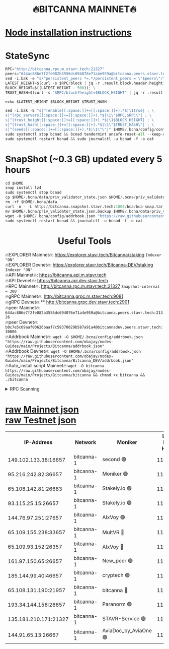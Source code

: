 <h1 align="center"> 🔥BITCANNA MAINNET🔥</h1>


[Node installation instructions](https://github.com/obajay/nodes-Guides/tree/main/Projects/Bitcanna)
=

# StateSync
```python
RPC="http://bitcanna.rpc.m.stavr.tech:21327"
peers="644ac886e7f2fe082b3556dc694076e71a4e959a@bitcanna.peers.stavr.tech:21326"
sed -i.bak -e "s/^persistent_peers *=.*/persistent_peers = \"$peers\"/" $HOME/.bcna/config/config.toml
LATEST_HEIGHT=$(curl -s $RPC/block | jq -r .result.block.header.height); \
BLOCK_HEIGHT=$((LATEST_HEIGHT - 500)); \
TRUST_HASH=$(curl -s "$RPC/block?height=$BLOCK_HEIGHT" | jq -r .result.block_id.hash)

echo $LATEST_HEIGHT $BLOCK_HEIGHT $TRUST_HASH

sed -i.bak -E "s|^(enable[[:space:]]+=[[:space:]]+).*$|\1true| ; \
s|^(rpc_servers[[:space:]]+=[[:space:]]+).*$|\1\"$RPC,$RPC\"| ; \
s|^(trust_height[[:space:]]+=[[:space:]]+).*$|\1$BLOCK_HEIGHT| ; \
s|^(trust_hash[[:space:]]+=[[:space:]]+).*$|\1\"$TRUST_HASH\"| ; \
s|^(seeds[[:space:]]+=[[:space:]]+).*$|\1\"\"|" $HOME/.bcna/config/config.toml
sudo systemctl stop bcnad && bcnad tendermint unsafe-reset-all --keep-addr-book
sudo systemctl restart bcnad && sudo journalctl -u bcnad -f -o cat
```
# SnapShot (~0.3 GB) updated every 5 hours
```python
cd $HOME
snap install lz4
sudo systemctl stop bcnad
cp $HOME/.bcna/data/priv_validator_state.json $HOME/.bcna/priv_validator_state.json.backup
rm -rf $HOME/.bcna/data
curl -o - -L http://bitcanna.snapshot.stavr.tech:1004/bca/bca-snap.tar.lz4 | lz4 -c -d - | tar -x -C $HOME/.bcna --strip-components 2
mv $HOME/.bcna/priv_validator_state.json.backup $HOME/.bcna/data/priv_validator_state.json
wget -O $HOME/.bcna/config/addrbook.json "https://raw.githubusercontent.com/obajay/nodes-Guides/main/Projects/Bitcanna/addrbook.json"
sudo systemctl restart bcnad && journalctl -u bcnad -f -o cat
```

 <h1 align="center"> Useful Tools</h1>

🔥EXPLORER Mainnet🔥:    https://explorer.stavr.tech/Bitcanna/staking          `Indexer "ON"` \
🔥EXPLORER Devnet🔥:     https://explorer.stavr.tech/Bitcanna-DEV/staking     `Indexer "ON"` \
🔥API Mainnet🔥:         https://bitcanna.api.m.stavr.tech \
🔥API Devnet🔥:          https://bitcanna.api.dev.stavr.tech \
🔥RPC Mainnet🔥:         http://bitcanna.rpc.m.stavr.tech:21327         `Snapshot-interval = 300` \
🔥gRPC Mainnet🔥:        http://bitcanna.grpc.m.stavr.tech:9081 \
🔥gRPC Devnet🔥:**       http://bitcanna.grpc.dev.stavr.tech:2901 \
🔥peer Mainnet🔥:        `644ac886e7f2fe082b3556dc694076e71a4e959a@bitcanna.peers.stavr.tech:21326` \
🔥peer Devnet🔥:         `b0c7e5c69aaf00626baaf7c59370029b587a91a4@bitcannadev.peers.stavr.tech:30006` \
🔥Addrbook Mainnet🔥:    ```wget -O $HOME/.bcna/config/addrbook.json "https://raw.githubusercontent.com/obajay/nodes-Guides/main/Projects/Bitcanna/addrbook.json"``` \
🔥Addrbook Devnet🔥:    ```wget -O $HOME/.bcna/config/addrbook.json "https://raw.githubusercontent.com/obajay/nodes-Guides/main/Projects/Bitcanna/Bitcanna_DEV/addrbook.json"``` \
🔥Auto_install script Mainnet🔥:```wget -O bitcanna https://raw.githubusercontent.com/obajay/nodes-Guides/main/Projects/Bitcanna/bitcanna && chmod +x bitcanna && ./bitcanna```



<details>
<summary>RPC Scanning</summary>

<h2 align="center"> We scan nodes in real time every 4 hours. And we provide the final result of RPC endpoints.
We cannot influence the operation of these nodes in any way. </h2>


```python
If Voting Power is higher than 0 --> then the Node is a validator of the network and may be subject to attack and be a potential threat to the chain.
```
```python
We marked such validators with a red symbol
```

</details>

[raw Mainnet json](https://rpc-check.bcam.stavr.tech/bcam/rpc-bcam-result.json) \
[raw Testnet json](https://github.com/obajay/StateSync-snapshots/tree/main/Projects/Bitcanna/Rpc-Check-Testnet)
=



<table><tr><th>IP-Address</th><th>Network</th><th>Moniker</th><th>Latest Block Height</th><th>Earliest Block Height</th><th>Catching Up</th><th>Tx Index</th><th>Voting Power</th><th>Scan Time</th></tr><tr><td>149.102.133.38:16657</td><td>bitcanna-1</td><td>second 🟢</td><td>11665496</td><td>1</td><td>False</td><td>on</td><td>0</td><td>2023-12-13T23:51:08.005362894UTC</td></tr><tr><td>95.216.242.82:36657</td><td>bitcanna-1</td><td>Moniker 🟢</td><td>11665488</td><td>5776907</td><td>False</td><td>on</td><td>0</td><td>2023-12-13T23:50:21.095335030UTC</td></tr><tr><td>65.108.142.81:26683</td><td>bitcanna-1</td><td>Stakely.io 🟢</td><td>11665491</td><td>6152001</td><td>False</td><td>on</td><td>0</td><td>2023-12-13T23:50:36.475270964UTC</td></tr><tr><td>93.115.25.15:26657</td><td>bitcanna-1</td><td>Stakely.io 🟢</td><td>11665490</td><td>6520001</td><td>False</td><td>on</td><td>0</td><td>2023-12-13T23:50:30.000221408UTC</td></tr><tr><td>144.76.97.251:27657</td><td>bitcanna-1</td><td>AlxVoy 🟢</td><td>11665495</td><td>8805201</td><td>False</td><td>on</td><td>0</td><td>2023-12-13T23:50:59.358126533UTC</td></tr><tr><td>65.109.155.238:33657</td><td>bitcanna-1</td><td>MultVR 🔴</td><td>11665492</td><td>9933415</td><td>False</td><td>on</td><td>349804</td><td>2023-12-13T23:50:43.487283797UTC</td></tr><tr><td>65.109.93.152:26357</td><td>bitcanna-1</td><td>AlxVoy 🔴</td><td>11665496</td><td>10824001</td><td>False</td><td>on</td><td>1391603</td><td>2023-12-13T23:51:08.654650828UTC</td></tr><tr><td>161.97.150.65:26657</td><td>bitcanna-1</td><td>New_peer 🟢</td><td>11665491</td><td>11334001</td><td>False</td><td>on</td><td>0</td><td>2023-12-13T23:50:36.833700171UTC</td></tr><tr><td>185.144.99.40:46657</td><td>bitcanna-1</td><td>cryptech 🟢</td><td>11665488</td><td>11528001</td><td>False</td><td>on</td><td>0</td><td>2023-12-13T23:50:18.693085772UTC</td></tr><tr><td>65.108.131.190:21957</td><td>bitcanna-1</td><td>bitcanna 🔴</td><td>11665493</td><td>11565493</td><td>False</td><td>on</td><td>408362</td><td>2023-12-13T23:50:49.998241087UTC</td></tr><tr><td>193.34.144.156:26657</td><td>bitcanna-1</td><td>Paranorm 🟢</td><td>11665493</td><td>11645501</td><td>False</td><td>on</td><td>0</td><td>2023-12-13T23:50:50.291113452UTC</td></tr><tr><td>135.181.210.171:21327</td><td>bitcanna-1</td><td>STAVR-Service 🟢</td><td>11665494</td><td>11663001</td><td>False</td><td>on</td><td>0</td><td>2023-12-13T23:50:59.131634606UTC</td></tr><tr><td>144.91.65.13:26667</td><td>bitcanna-1</td><td>AviaDoc_by_AviaOne 🟢</td><td>11665494</td><td>11664901</td><td>False</td><td>on</td><td>0</td><td>2023-12-13T23:50:54.643943493UTC</td></tr></table>
